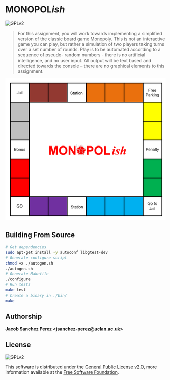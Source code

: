# MONOPOL*ish*

![GPLv2][license-badge]



> For this assignment, you will work towards implementing a simplified version of the classic board
> game Monopoly. This is not an interactive game you can play, but rather a simulation of two players
> taking turns over a set number of rounds. Play is to be automated according to a sequence of pseudo-
> random numbers - there is no artificial intelligence, and no user input. All output will be text based
> and directed towards the console – there are no graphical elements to this assignment.



![](./docs/board.png)



## Building From Source

```bash
# Get dependencies
sudo apt-get install -y autoconf libgtest-dev
# Generate configure script
chmod +x ./autogen.sh
./autogen.sh
# Generate Makefile
./configure
# Run tests
make test
# Create a binary in ./bin/
make
```



## Authorship

**Jacob Sanchez Perez \<jsanchez-perez@uclan.ac.uk>**



## License

![GPLv2][license-badge]

This software is distributed under the [General Public License v2.0][license], more information available at the [Free Software Foundation][gnu].


[uclan]: https://uclan.ac.uk

[license]: LICENSE "General Public License"
[gnu]: https://www.gnu.org/licenses/old-licenses/gpl-2.0.html "Free Software Foundation"

[license-badge]: https://img.shields.io/github/license/jacobszpz/Monopol-ish